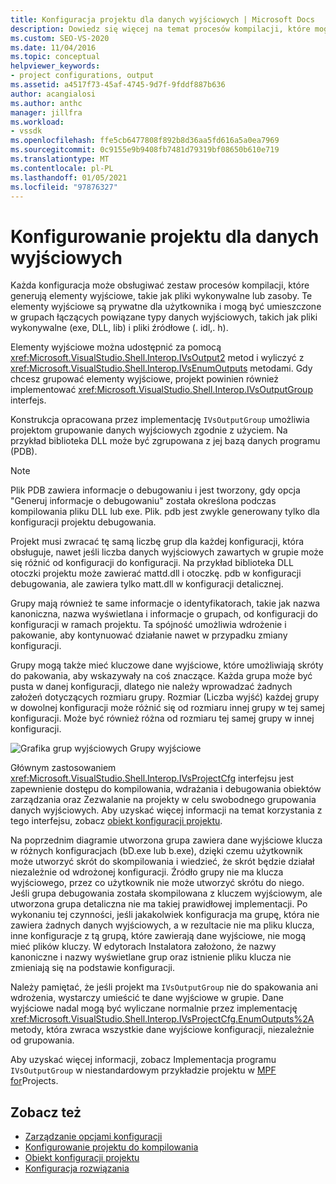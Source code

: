 ```yaml
---
title: Konfiguracja projektu dla danych wyjściowych | Microsoft Docs
description: Dowiedz się więcej na temat procesów kompilacji, które mogą być obsługiwane przez każdą konfigurację, oraz interfejsów i metod, za pomocą których można udostępnić elementy wyjściowe.
ms.custom: SEO-VS-2020
ms.date: 11/04/2016
ms.topic: conceptual
helpviewer_keywords:
- project configurations, output
ms.assetid: a4517f73-45af-4745-9d7f-9fddf887b636
author: acangialosi
ms.author: anthc
manager: jillfra
ms.workload:
- vssdk
ms.openlocfilehash: ffe5cb6477808f892b8d36aa5fd616a5a0ea7969
ms.sourcegitcommit: 0c9155e9b9408fb7481d79319bf08650b610e719
ms.translationtype: MT
ms.contentlocale: pl-PL
ms.lasthandoff: 01/05/2021
ms.locfileid: "97876327"
---
```

# <a name="project-configuration-for-output"></a>Konfigurowanie projektu dla danych wyjściowych
Każda konfiguracja może obsługiwać zestaw procesów kompilacji, które generują elementy wyjściowe, takie jak pliki wykonywalne lub zasoby. Te elementy wyjściowe są prywatne dla użytkownika i mogą być umieszczone w grupach łączących powiązane typy danych wyjściowych, takich jak pliki wykonywalne (exe, DLL, lib) i pliki źródłowe (. idl,. h).

 Elementy wyjściowe można udostępnić za pomocą <xref:Microsoft.VisualStudio.Shell.Interop.IVsOutput2> metod i wyliczyć z <xref:Microsoft.VisualStudio.Shell.Interop.IVsEnumOutputs> metodami. Gdy chcesz grupować elementy wyjściowe, projekt powinien również implementować <xref:Microsoft.VisualStudio.Shell.Interop.IVsOutputGroup> interfejs.

 Konstrukcja opracowana przez implementację `IVsOutputGroup` umożliwia projektom grupowanie danych wyjściowych zgodnie z użyciem. Na przykład biblioteka DLL może być zgrupowana z jej bazą danych programu (PDB).

> [!NOTE]
> Plik PDB zawiera informacje o debugowaniu i jest tworzony, gdy opcja "Generuj informacje o debugowaniu" została określona podczas kompilowania pliku DLL lub exe. Plik. pdb jest zwykle generowany tylko dla konfiguracji projektu debugowania.

 Projekt musi zwracać tę samą liczbę grup dla każdej konfiguracji, która obsługuje, nawet jeśli liczba danych wyjściowych zawartych w grupie może się różnić od konfiguracji do konfiguracji. Na przykład biblioteka DLL otoczki projektu może zawierać mattd.dll i otoczkę. pdb w konfiguracji debugowania, ale zawiera tylko matt.dll w konfiguracji detalicznej.

 Grupy mają również te same informacje o identyfikatorach, takie jak nazwa kanoniczna, nazwa wyświetlana i informacje o grupach, od konfiguracji do konfiguracji w ramach projektu. Ta spójność umożliwia wdrożenie i pakowanie, aby kontynuować działanie nawet w przypadku zmiany konfiguracji.

 Grupy mogą także mieć kluczowe dane wyjściowe, które umożliwiają skróty do pakowania, aby wskazywały na coś znaczące. Każda grupa może być pusta w danej konfiguracji, dlatego nie należy wprowadzać żadnych założeń dotyczących rozmiaru grupy. Rozmiar (Liczba wyjść) każdej grupy w dowolnej konfiguracji może różnić się od rozmiaru innej grupy w tej samej konfiguracji. Może być również różna od rozmiaru tej samej grupy w innej konfiguracji.

 ![Grafika grup wyjściowych](../../extensibility/internals/media/vsoutputgroups.gif "vsOutputGroups") Grupy wyjściowe

 Głównym zastosowaniem <xref:Microsoft.VisualStudio.Shell.Interop.IVsProjectCfg> interfejsu jest zapewnienie dostępu do kompilowania, wdrażania i debugowania obiektów zarządzania oraz Zezwalanie na projekty w celu swobodnego grupowania danych wyjściowych. Aby uzyskać więcej informacji na temat korzystania z tego interfejsu, zobacz [obiekt konfiguracji projektu](../../extensibility/internals/project-configuration-object.md).

 Na poprzednim diagramie utworzona grupa zawiera dane wyjściowe klucza w różnych konfiguracjach (bD.exe lub b.exe), dzięki czemu użytkownik może utworzyć skrót do skompilowania i wiedzieć, że skrót będzie działał niezależnie od wdrożonej konfiguracji. Źródło grupy nie ma klucza wyjściowego, przez co użytkownik nie może utworzyć skrótu do niego. Jeśli grupa debugowania została skompilowana z kluczem wyjściowym, ale utworzona grupa detaliczna nie ma takiej prawidłowej implementacji. Po wykonaniu tej czynności, jeśli jakakolwiek konfiguracja ma grupę, która nie zawiera żadnych danych wyjściowych, a w rezultacie nie ma pliku klucza, inne konfiguracje z tą grupą, które zawierają dane wyjściowe, nie mogą mieć plików kluczy. W edytorach Instalatora założono, że nazwy kanoniczne i nazwy wyświetlane grup oraz istnienie pliku klucza nie zmieniają się na podstawie konfiguracji.

 Należy pamiętać, że jeśli projekt ma `IVsOutputGroup` nie do spakowania ani wdrożenia, wystarczy umieścić te dane wyjściowe w grupie. Dane wyjściowe nadal mogą być wyliczane normalnie przez implementację <xref:Microsoft.VisualStudio.Shell.Interop.IVsProjectCfg.EnumOutputs%2A> metody, która zwraca wszystkie dane wyjściowe konfiguracji, niezależnie od grupowania.

 Aby uzyskać więcej informacji, zobacz Implementacja programu `IVsOutputGroup` w niestandardowym przykładzie projektu w [MPF for](https://github.com/tunnelvisionlabs/MPFProj10)Projects.

## <a name="see-also"></a>Zobacz też
- [Zarządzanie opcjami konfiguracji](../../extensibility/internals/managing-configuration-options.md)
- [Konfigurowanie projektu do kompilowania](../../extensibility/internals/project-configuration-for-building.md)
- [Obiekt konfiguracji projektu](../../extensibility/internals/project-configuration-object.md)
- [Konfiguracja rozwiązania](../../extensibility/internals/solution-configuration.md)
